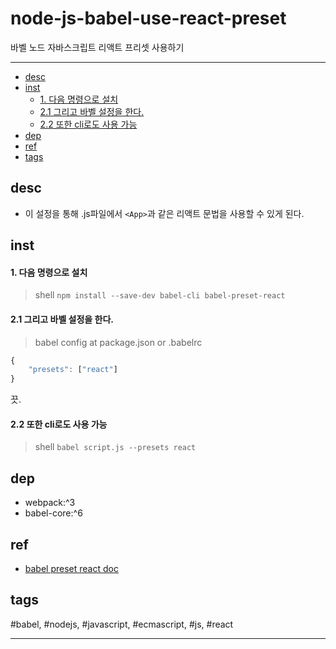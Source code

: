 # node-js-babel-use-react-preset

바벨 노드 자바스크립트 리액트 프리셋 사용하기

----


- [desc](#desc)
- [inst](#inst)
    - [1. 다음 명령으로 설치](#1-다음-명령으로-설치)
    - [2.1 그리고 바벨 설정을 한다.](#21-그리고-바벨-설정을-한다)
    - [2.2 또한 cli로도 사용 가능](#22-또한-cli로도-사용-가능)
- [dep](#dep)
- [ref](#ref)
- [tags](#tags)

## desc
- 이 설정을 통해 .js파일에서 `<App>`과 같은 리액트 문법을 사용할 수 있게 된다.

## inst
#### 1. 다음 명령으로 설치
>shell
`npm install --save-dev babel-cli babel-preset-react`

#### 2.1 그리고 바벨 설정을 한다.
>babel config at package.json or .babelrc
```js
{
    "presets": ["react"]
}
```
끗.

#### 2.2 또한 cli로도 사용 가능
>shell
`babel script.js --presets react`

## dep
  - webpack:^3
  - babel-core:^6

## ref
  - [babel preset react doc](https://babeljs.io/docs/plugins/preset-react/)

## tags
  #babel, #nodejs, #javascript, #ecmascript, #js, #react



----

 
